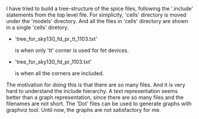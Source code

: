 I have tried to build a tree-structure of the spice files, following the '.include' statements from the top level file. For simplicity, 'cells' directory is moved under the 'models' directory. And all the files in 'cells' directory are  shown in a single 'cells' diretory. 

- 'tree_for_sky130_fd_pr_tt_1103.txt' 
   
   is when only 'tt' corner is used for fet devices. 
- 'tree_for_sky130_fd_pr_1103.txt'
   
   is when all the corners are included. 
   
   
 The motivation for doing this is that there are so many files. And it is very hard to understand the include hierarchy. 
A text representation seems better than a graph representation, since there are so many files and the filenames are not short. 
The 'Dot' files can be used to generate graphs with graphviz tool. Until now, the graphs are not satisfactory for me.


